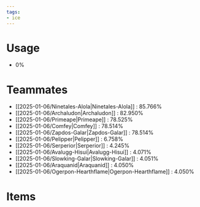 ```yaml
---
tags:
- ice
---
```

# Usage
- 0%
# Teammates
- [[2025-01-06/Ninetales-Alola|Ninetales-Alola]] : 85.766%
- [[2025-01-06/Archaludon|Archaludon]] : 82.950%
- [[2025-01-06/Primeape|Primeape]] : 78.525%
- [[2025-01-06/Comfey|Comfey]] : 78.514%
- [[2025-01-06/Zapdos-Galar|Zapdos-Galar]] : 78.514%
- [[2025-01-06/Pelipper|Pelipper]] : 6.758%
- [[2025-01-06/Serperior|Serperior]] : 4.245%
- [[2025-01-06/Avalugg-Hisui|Avalugg-Hisui]] : 4.071%
- [[2025-01-06/Slowking-Galar|Slowking-Galar]] : 4.051%
- [[2025-01-06/Araquanid|Araquanid]] : 4.050%
- [[2025-01-06/Ogerpon-Hearthflame|Ogerpon-Hearthflame]] : 4.050%
# Items